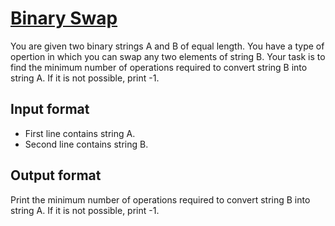 # [Binary Swap][link]

You are given two binary strings A and B of equal length. You have a type of opertion in which you can swap any two elements of string B. Your task is to find the minimum number of operations required to convert string B into string A. If it is not possible, print -1.

## Input format

- First line contains string A.
- Second line contains string B.

## Output format

Print the minimum number of operations required to convert string B into string A. If it is not possible, print -1.

[link]: https://www.hackerearth.com/practice/algorithms/string-algorithm/basics-of-string-manipulation/practice-problems/algorithm/binary-swap-b91d9bef/
